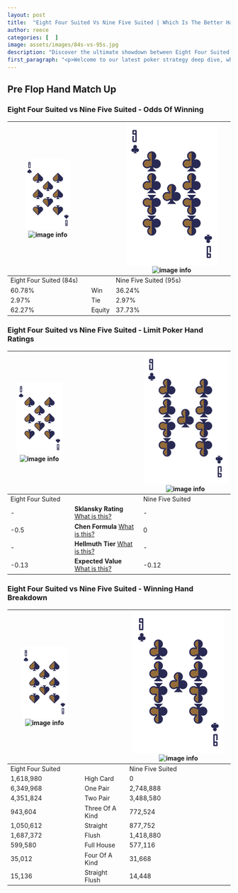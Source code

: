 ```yaml
---
layout: post
title:  "Eight Four Suited Vs Nine Five Suited | Which Is The Better Hand In Poker? A Complete Guide"
author: reece
categories: [  ]
image: assets/images/84s-vs-95s.jpg
description: "Discover the ultimate showdown between Eight Four Suited and Nine Five Suited in poker! Uncover the odds, strategies, and scenarios where one hand triumphs over the other. Get ready to up your poker game with this thrilling analysis."
first_paragraph: "<p>Welcome to our latest poker strategy deep dive, where we're pitting two distinct hands against each other in a high-stakes showdown: Eight Four Suited vs Nine Five Suited.</p><p>In the dynamic world of poker, every decision counts, and knowing which hand holds the upper hand is key to your success at the table.</p><p>In this article, we'll dissect these two hands, explore the scenarios where one dominates the other, and equip you with the knowledge to make strategic choices that can tip the odds in your favor.</p><p>Get ready to unravel the intriguing dynamics of these poker hands and elevate your game to new heights.</p>"
---
```




[comment]: # (sp0)

## Pre Flop Hand Match Up

<div class="table hand-ratings" markdown="1"> 



### Eight Four Suited vs Nine Five Suited - Odds Of Winning


    
| ![image info](assets/images/hand1/8.png) ![image info](assets/images/hand1/4s.png) |  | ![image info](assets/images/hand2/9.png) ![image info](assets/images/hand2/5s.png) |
| -------- | -------- | -------- |
| Eight Four Suited (84s) |  | Nine Five Suited (95s) |
| 60.78% | Win | 36.24% |
| 2.97% | Tie | 2.97% |
| 62.27% | Equity | 37.73% |




[comment]: # (sp1)



### Eight Four Suited vs Nine Five Suited - Limit Poker Hand Ratings


    
| ![image info](assets/images/hand1/8.png) ![image info](assets/images/hand1/4s.png) |  | ![image info](assets/images/hand2/9.png) ![image info](assets/images/hand2/5s.png) |
| -------- | -------- | -------- |
| Eight Four Suited |  | Nine Five Suited |
| - | **Sklansky Rating** [What is this?](/sklansky-rating-explained) | - |
| -0.5 | **Chen Formula** [What is this?](/chen-formula-explained) | 0 |
| - | **Hellmuth Tier** [What is this?](/Hellmuth-tier-explained) | - |
| -0.13 | **Expected Value** [What is this?](/expected-value-explained) | -0.12 |




[comment]: # (sp2)



### Eight Four Suited vs Nine Five Suited - Winning Hand Breakdown


    
| ![image info](assets/images/hand1/8.png) ![image info](assets/images/hand1/4s.png) |  | ![image info](assets/images/hand2/9.png) ![image info](assets/images/hand2/5s.png) |
| -------- | -------- | -------- |
| Eight Four Suited |  | Nine Five Suited |
| 1,618,980 | High Card | 0 |
| 6,349,968 | One Pair | 2,748,888 |
| 4,351,824 | Two Pair | 3,488,580 |
| 943,604 | Three Of A Kind | 772,524 |
| 1,050,612 | Straight | 877,752 |
| 1,687,372 | Flush | 1,418,880 |
| 599,580 | Full House | 577,116 |
| 35,012 | Four Of A Kind | 31,668 |
| 15,136 | Straight Flush | 14,448 |




[comment]: # (sp3)



</div>

[comment]: # (sp4)



[comment]: # (sp5)

